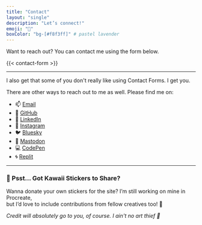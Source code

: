 ```yaml
---
title: "Contact"
layout: "single"
description: "Let’s connect!"
emoji: "📮"
boxColor: "bg-[#f8f3ff]" # pastel lavender
---
```


Want to reach out? You can contact me using the form below.

{{< contact-form >}}

---

I also get that some of you don't really like using Contact Forms. I get you.

There are other ways to reach out to me as well. Please find me on:

- 📫 [Email](mailto:hello@adrianne.io)
- 🐙 [GitHub](https://github.com/adriculous)
- 💼 [LinkedIn](https://www.linkedin.com/in/adrianne-padua)
- 🎨 [Instagram](https://www.instagram.com/adrimarsink)
- 🐦 [Bluesky](https://bsky.app/profile/adrianne.io)
- 🐘 [Mastodon](https://mastodon.social/@adriculous)
- 💻 [CodePen](https://codepen.io/adriculous)
- 🌀 [Replit](https://replit.com/@adriculous)

---

### 🌟 Psst... Got Kawaii Stickers to Share?
Wanna donate your own stickers for the site? I’m still working on mine in Procreate,  
but I’d love to include contributions from fellow creatives too! 💖

_Credit will absolutely go to you, of course. I ain't no art thief 😤_